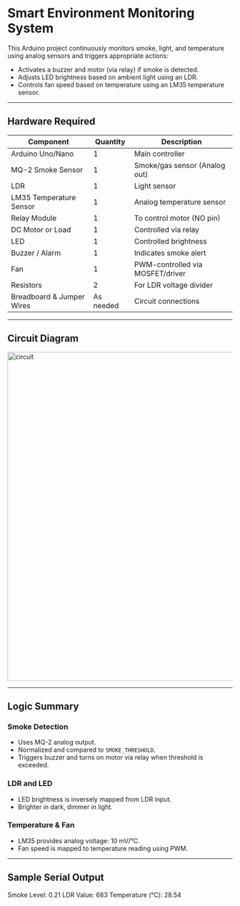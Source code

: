 # Smart Environment Monitoring System

This Arduino project continuously monitors smoke, light, and temperature using analog sensors and triggers appropriate actions:

- Activates a buzzer and motor (via relay) if smoke is detected.
- Adjusts LED brightness based on ambient light using an LDR.
- Controls fan speed based on temperature using an LM35 temperature sensor.

---

## Hardware Required

| Component                | Quantity | Description                       |
|--------------------------|----------|-----------------------------------|
| Arduino Uno/Nano         | 1        | Main controller                   |
| MQ-2 Smoke Sensor        | 1        | Smoke/gas sensor (Analog out)     |
| LDR                      | 1        | Light sensor                      |
| LM35 Temperature Sensor  | 1        | Analog temperature sensor         |
| Relay Module             | 1        | To control motor (NO pin)         |
| DC Motor or Load         | 1        | Controlled via relay              |
| LED                      | 1        | Controlled brightness             |
| Buzzer / Alarm           | 1        | Indicates smoke alert             |
| Fan                      | 1        | PWM-controlled via MOSFET/driver  |
| Resistors                | 2        | For LDR voltage divider           |
| Breadboard & Jumper Wires| As needed| Circuit connections               |

---

## Circuit Diagram

<img width="737" alt="circuit" src="https://github.com/user-attachments/assets/94c90620-bc46-49c0-926d-595144171174" />

---

## Logic Summary

### Smoke Detection
- Uses MQ-2 analog output.
- Normalized and compared to `SMOKE_THRESHOLD`.
- Triggers buzzer and turns on motor via relay when threshold is exceeded.

### LDR and LED
- LED brightness is inversely mapped from LDR input.
- Brighter in dark, dimmer in light.

### Temperature & Fan
- LM35 provides analog voltage: 10 mV/°C.
- Fan speed is mapped to temperature reading using PWM.

---

## Sample Serial Output

Smoke Level: 0.21
LDR Value: 683
Temperature (°C): 28.54
